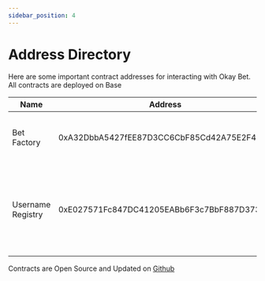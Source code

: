 ```yaml
---
sidebar_position: 4
---
```


# Address Directory

Here are some important contract addresses for interacting with Okay Bet. All contracts are deployed on Base

| Name | Address | Description |
| --------------- | --------------- | --------------- |
| Bet Factory   | 0xA32DbbA5427fEE87D3CC6CbF85Cd42A75E2F413C   | This is the contract that creates each bet contract  |
| Username Registry  | 0xE027571Fc847DC41205EABb6F3c7BbF887D373E2   | This is simple registry contract that ties wallet addresses to usernames   |


Contracts are Open Source and Updated on [Github](https://github.com/Okay-Bet/okay-bet-contracts)